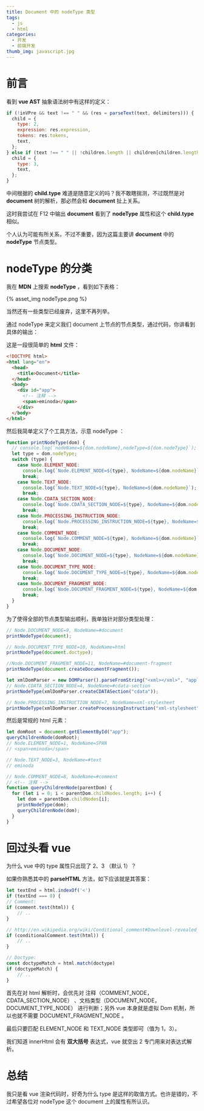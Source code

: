 ```yaml
---
title: Document 中的 nodeType 类型
tags:
  - js
  - html
categories:
  - 开发
  - 前端开发
thumb_img: javascript.jpg
---
```


# 前言

看到 **vue AST** 抽象语法树中有这样的定义：

```js
if (!inVPre && text !== " " && (res = parseText(text, delimiters))) {
  child = {
    type: 2,
    expression: res.expression,
    tokens: res.tokens,
    text,
  };
} else if (text !== " " || !children.length || children[children.length - 1].text !== " ") {
  child = {
    type: 3,
    text,
  };
}
```

中间根据的 **child.type** 难道是随意定义的吗？我不敢瞎揣测，不过既然是对 **document** 树的解析，那必然会和 **document** 扯上关系。

这时我尝试在 F12 中输出 **document** 看到了 **nodeType** 属性和这个 **child.type** 相似。

个人认为可能有所关系，不过不重要，因为这篇主要讲 **document** 中的 **nodeType** 节点类型。

# nodeType 的分类

我在 **MDN** 上搜索 **nodeType** ，看到如下表格：

{% asset_img nodeType.png %}

当然还有一些类型已经废弃，这里不再列举。

通过 nodeType 来定义我们 document 上节点的节点类型，通过代码，你讲看到具体的输出：

这是一段很简单的 **html** 文件：

```html
<!DOCTYPE html>
<html lang="en">
  <head>
    <title>Document</title>
  </head>
  <body>
    <div id="app">
      <!-- 注释 -->
      <span>eminoda</span>
    </div>
  </body>
</html>
```

然后我简单定义了个工具方法，示意 nodeType ：

```js
function printNodeType(dom) {
  // console.log(`nodeName=${dom.nodeName},nodeType=${dom.nodeType}`);
  let type = dom.nodeType;
  switch (type) {
    case Node.ELEMENT_NODE:
      console.log(`Node.ELEMENT_NODE=${type}, NodeName=${dom.nodeName}`); // 1
      break;
    case Node.TEXT_NODE:
      console.log(`Node.TEXT_NODE=${type}, NodeName=${dom.nodeName}`); // 3
      break;
    case Node.CDATA_SECTION_NODE:
      console.log(`Node.CDATA_SECTION_NODE=${type}, NodeName=${dom.nodeName}`); // 4
      break;
    case Node.PROCESSING_INSTRUCTION_NODE:
      console.log(`Node.PROCESSING_INSTRUCTION_NODE=${type}, NodeName=${dom.nodeName}`); // 7
      break;
    case Node.COMMENT_NODE:
      console.log(`Node.COMMENT_NODE=${type}, NodeName=${dom.nodeName}`); // 8
      break;
    case Node.DOCUMENT_NODE:
      console.log(`Node.DOCUMENT_NODE=${type}, NodeName=${dom.nodeName}`); // 9
      break;
    case Node.DOCUMENT_TYPE_NODE:
      console.log(`Node.DOCUMENT_TYPE_NODE=${type}, NodeName=${dom.nodeName}`); // 10
      break;
    case Node.DOCUMENT_FRAGMENT_NODE:
      console.log(`Node.DOCUMENT_FRAGMENT_NODE=${type}, NodeName=${dom.nodeName}`); // 11
      break;
  }
}
```

为了使得全部的节点类型输出顺利，我单独针对部分类型处理：

```js
// Node.DOCUMENT_NODE=9, NodeName=#document
printNodeType(document);

// Node.DOCUMENT_TYPE_NODE=10, NodeName=html
printNodeType(document.doctype);

//Node.DOCUMENT_FRAGMENT_NODE=11, NodeName=#document-fragment
printNodeType(document.createDocumentFragment());

let xmlDomParser = new DOMParser().parseFromString("<xml></xml>", "application/xml");
// Node.CDATA_SECTION_NODE=4, NodeName=#cdata-section
printNodeType(xmlDomParser.createCDATASection("cdata"));

// Node.PROCESSING_INSTRUCTION_NODE=7, NodeName=xml-stylesheet
printNodeType(xmlDomParser.createProcessingInstruction("xml-stylesheet", 'href="mycss.css" type="text/css"'));
```

然后是常规的 html 元素：

```js
let domRoot = document.getElementById("app");
queryChildrenNode(domRoot);
// Node.ELEMENT_NODE=1, NodeName=SPAN
// <span>eminoda</span>

// Node.TEXT_NODE=3, NodeName=#text
// eminoda

// Node.COMMENT_NODE=8, NodeName=#comment
// <!-- 注释 -->
function queryChildrenNode(parentDom) {
  for (let i = 0; i < parentDom.childNodes.length; i++) {
    let dom = parentDom.childNodes[i];
    printNodeType(dom);
    queryChildrenNode(dom);
  }
}
```

# 回过头看 vue

为什么 vue 中的 type 属性只出现了 2、3 （默认 1）？

如果你熟悉其中的 **parseHTML** 方法，如下应该就是其答案：

```js
let textEnd = html.indexOf('<')
if (textEnd === 0) {
// Comment:
if (comment.test(html)) {
    // ..
}

// http://en.wikipedia.org/wiki/Conditional_comment#Downlevel-revealed_conditional_comment
if (conditionalComment.test(html)) {
    // ..
}

// Doctype:
const doctypeMatch = html.match(doctype)
if (doctypeMatch) {
    // ..
}
```

首先在对 html 解析时，会优先对 注释（COMMENT_NODE，CDATA_SECTION_NODE） 、文档类型（DOCUMENT_NODE， DOCUMENT_TYPE_NODE） 进行判断；另外 vue 本身就是虚拟 Dom 机制，所以也就不需要 DOCUMENT_FRAGMENT_NODE 。

最后只要匹配 ELEMENT_NODE 和 TEXT_NODE 类型即可（值为 1，3）。

我们知道 innerHtml 会有 **双大括号** 表达式，vue 就空出 2 专门用来对表达式解析。

# 总结

我只是看 vue 渲染代码时，好奇为什么 type 是这样的取值方式。也许是错的，不过希望各位对 nodeType 这个 document 上的属性有所认识。
